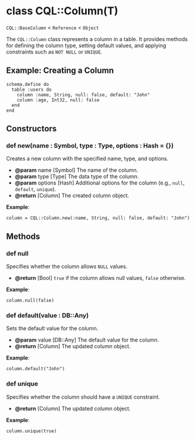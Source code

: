 # class CQL::Column(T)

`CQL::BaseColumn` < `Reference` < `Object`

The `CQL::Column` class represents a column in a table. It provides methods for defining the column type, setting default values, and applying constraints such as `NOT NULL` or `UNIQUE`.

## Example: Creating a Column

```crystal
schema.define do
  table :users do
    column :name, String, null: false, default: "John"
    column :age, Int32, null: false
  end
end
```

## Constructors

### def new(name : Symbol, type : Type, options : Hash = {})

Creates a new column with the specified name, type, and options.

* **@param** name \[Symbol] The name of the column.
* **@param** type \[Type] The data type of the column.
* **@param** options \[Hash] Additional options for the column (e.g., `null`, `default`, `unique`).
* **@return** \[Column] The created column object.

**Example**:

```crystal
column = CQL::Column.new(:name, String, null: false, default: "John")
```

## Methods

### def null

Specifies whether the column allows `NULL` values.

* **@return** \[Bool] `true` if the column allows null values, `false` otherwise.

**Example**:

```crystal
column.null(false)
```

### def default(value : DB::Any)

Sets the default value for the column.

* **@param** value \[DB::Any] The default value for the column.
* **@return** \[Column] The updated column object.

**Example**:

```crystal
column.default("John")
```

### def unique

Specifies whether the column should have a `UNIQUE` constraint.

* **@return** \[Column] The updated column object.

**Example**:

```crystal
column.unique(true)
```
